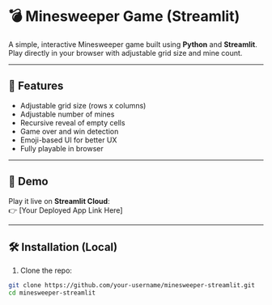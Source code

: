 # 💣 Minesweeper Game (Streamlit)

A simple, interactive Minesweeper game built using **Python** and **Streamlit**. Play directly in your browser with adjustable grid size and mine count.

---

## 🧩 Features

- Adjustable grid size (rows x columns)
- Adjustable number of mines
- Recursive reveal of empty cells
- Game over and win detection
- Emoji-based UI for better UX
- Fully playable in browser

---

## 🚀 Demo

Play it live on **Streamlit Cloud**:  
👉 [Your Deployed App Link Here]

---

## 🛠️ Installation (Local)

1. Clone the repo:

```bash
git clone https://github.com/your-username/minesweeper-streamlit.git
cd minesweeper-streamlit

